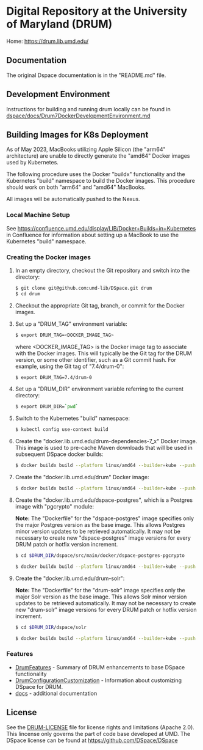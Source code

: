 # Digital Repository at the University of Maryland (DRUM)

Home: <https://drum.lib.umd.edu/>

## Documentation

The original Dspace documentation is in the "README.md" file.

## Development Environment

Instructions for building and running drum locally can be found in
[dspace/docs/Drum7DockerDevelopmentEnvironment.md](/dspace/docs/Drum7DockerDevelopmentEnvironment.md)

## Building Images for K8s Deployment

As of May 2023,  MacBooks utilizing Apple Silicon (the "arm64" architecture)
are unable to directly generate the "amd64" Docker images used by Kubernetes.

The following procedure uses the Docker "buildx" functionality and the
Kubernetes "build" namespace to build the Docker images. This procedure should
work on both "arm64" and "amd64" MacBooks.

All images will be automatically pushed to the Nexus.

### Local Machine Setup

See <https://confluence.umd.edu/display/LIB/Docker+Builds+in+Kubernetes> in
Confluence for information about setting up a MacBook to use the Kubernetes
"build" namespace.

### Creating the Docker images

1) In an empty directory, checkout the Git repository and switch into the
   directory:

    ```bash
    $ git clone git@github.com:umd-lib/DSpace.git drum
    $ cd drum
    ```

2) Checkout the appropriate Git tag, branch, or commit for the Docker images.

3) Set up a "DRUM_TAG" environment variable:

    ```bash
    $ export DRUM_TAG=<DOCKER_IMAGE_TAG>
    ```

   where \<DOCKER_IMAGE_TAG> is the Docker image tag to associate with the
   Docker images. This will typically be the Git tag for the DRUM version,
   or some other identifier, such as a Git commit hash. For example, using the
   Git tag of "7.4/drum-0":

    ```bash
    $ export DRUM_TAG=7.4/drum-0
    ```

4) Set up a "DRUM_DIR" environment variable referring to the current
   directory:

    ```bash
    $ export DRUM_DIR=`pwd`
    ```

5) Switch to the Kubernetes "build" namespace:

    ```bash
    $ kubectl config use-context build
    ```

6) Create the "docker.lib.umd.edu/drum-dependencies-7_x" Docker image. This
   image is used to pre-cache Maven downloads that will be used in subsequent
   DSpace docker builds:

    ```bash
    $ docker buildx build --platform linux/amd64 --builder=kube --push --no-cache -t docker.lib.umd.edu/drum-dependencies-7_x:latest -f Dockerfile.dependencies .
    ```

7) Create the "docker.lib.umd.edu/drum" Docker image:

    ```bash
    $ docker buildx build --platform linux/amd64 --builder=kube --push --no-cache -f Dockerfile -t docker.lib.umd.edu/drum:$DRUM_TAG .
    ```

8) Create the "docker.lib.umd.edu/dspace-postgres", which is a Postgres image
   with "pgcrypto" module:

    **Note:** The "Dockerfile" for the "dspace-postgres" image specifies
    only the major Postgres version as the base image. This allows Postgres
    minor version updates to be retrieved automatically. It may not be
    necessary to create new "dspace-postgres" image versions for every DRUM
    patch or hotfix version increment.

    ```bash
    $ cd $DRUM_DIR/dspace/src/main/docker/dspace-postgres-pgcrypto

    $ docker buildx build --platform linux/amd64 --builder=kube --push --no-cache -f Dockerfile -t docker.lib.umd.edu/dspace-postgres:$DRUM_TAG .
    ```

9) Create the "docker.lib.umd.edu/drum-solr":

    **Note:** The "Dockerfile" for the "drum-solr" image specifies only the
    major Solr version as the base image. This allows Solr minor version updates
    to be retrieved automatically. It may not be necessary to create new
    "drum-solr" image versions for every DRUM patch or hotfix version increment.

    ```bash
    $ cd $DRUM_DIR/dspace/solr

    $ docker buildx build --platform linux/amd64 --builder=kube --push --no-cache -f Dockerfile -t docker.lib.umd.edu/drum-solr:$DRUM_TAG .
    ```

### Features

* [DrumFeatures](dspace/docs/DrumFeatures.md) - Summary of DRUM enhancements to
  base DSpace functionality
* [DrumConfigurationCustomization](dspace/docs/DrumConfigurationCustomization.md) -
  Information about customizing DSpace for DRUM.
* [docs](dspace/docs) - additional documentation

## License

See the [DRUM-LICENSE](DRUM-LICENSE.md) file for license rights and limitations
(Apache 2.0). This lincense only governs the part of code base developed at UMD.
The DSpace license can be found at <https://github.com/DSpace/DSpace>
